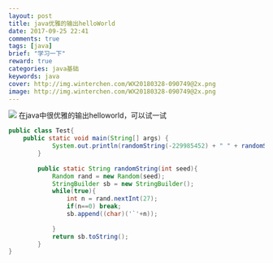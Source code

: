 ```yaml
---
layout: post
title: java优雅的输出helloWorld
date: 2017-09-25 22:41
comments: true
tags: [java]
brief: "学习一下"
reward: true
categories: java基础
keywords: java
cover: http://img.winterchen.com/WX20180328-090749@2x.png
image: http://img.winterchen.com/WX20180328-090749@2x.png
---
```

![](http://img.winterchen.com/WX20180328-090749@2x.png)
在java中很优雅的输出helloworld，可以试一试
<!-- more -->
```java
public class Test{
    public static void main(String[] args) {
    		System.out.println(randomString(-229985452) + " " + randomString(-147909649));
    	}
    	
    	public static String randomString(int seed){
    		Random rand = new Random(seed);
    		StringBuilder sb = new StringBuilder();
    		while(true){
    			int n = rand.nextInt(27);
    			if(n==0) break;
    			sb.append((char)('`'+n));
    				
    		}
    		return sb.toString();
    	}
}

```